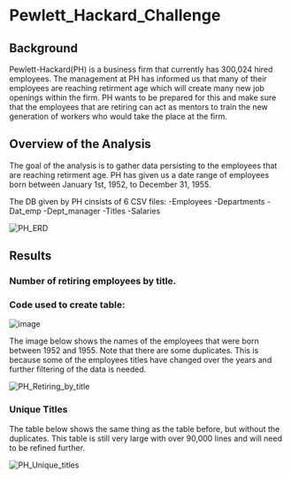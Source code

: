 # Pewlett_Hackard_Challenge

## Background

  Pewlett-Hackard(PH) is a business firm that currently has 300,024 hired employees. The management at PH has informed us that many of their employees are reaching retirment age which will create many new job openings within the firm. PH wants to be prepared for this and make sure that the employees that are retiring can act as mentors to train the new generation of workers who would take the place at the firm.
  
## Overview of the Analysis

  The goal of the analysis is to gather data persisting to the employees that are reaching retirment age. PH has given us a date range of employees born between January 1st, 1952, to December 31, 1955. 
  
  The DB given by PH cinsists of 6 CSV files:
    -Employees 
    -Departments
    -Dat_emp
    -Dept_manager
    -Titles
    -Salaries
  
  ![PH_ERD](https://user-images.githubusercontent.com/119640010/218569173-a53359e4-8d4d-49bc-b73d-dc1fa5d1d0dd.PNG)

## Results

### Number of retiring employees by title.

### Code used to create table:
![image](https://user-images.githubusercontent.com/119640010/221254567-e0d5dad8-1c60-4be0-9c55-34ebf2c60562.png)


The image below shows the names of the employees that were born between 1952 and 1955. Note that there are some duplicates. This is because some of the employees titles have changed over the years and further filtering of the data is needed. 

![PH_Retiring_by_title](https://user-images.githubusercontent.com/119640010/218589652-95b544e1-63d4-4541-a6fa-db0b35b8c658.PNG)


### Unique Titles

The table below shows the same thing as the table before, but without the duplicates. This table is still very large with over 90,000 lines and will need to be refined further.

![PH_Unique_titles](https://user-images.githubusercontent.com/119640010/218589753-5466d950-70ec-4438-b52b-e4b9afcc2d64.PNG)



